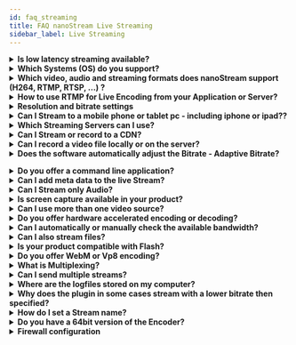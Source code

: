 ```yaml
---
id: faq_streaming
title: FAQ nanoStream Live Streaming
sidebar_label: Live Streaming
---
```


<details><summary><strong>Is low latency streaming available?</strong></summary>

Yes, our nanoStream Cloud software and services support low latency live streaming, on any HTML5 browser with a global scale.

> **NOTES** 
> - End-to-end latency is dependent on all components in the workflow: capture, live encoder, upstream, server/cloud, downstream, player.
> - Latency is primarily based on stream buffers and streaming protocols used. Buffers can happen on all parts of a stream, encoder, streamer, server, CDN and player.
> - The new [nanoStream H5Live player](http://nanocosmos.de/h5live) part of nanoStream Cloud can be used for plugin-free, browser-based low latency playback.
> - The new [nanoStream Webcaster](http://nanocosmos.de/webrtc) broadcaster part of nanoStream Cloud can be used for plugin-free, browser-based low latency broadcast (live encoding).

See also [here](https://www.nanocosmos.de/v4/documentation/live_video_encoder_-_low_latency).

</details>

<details><summary><strong>Which Systems (OS) do you support?</strong></summary>

nanoStream Apps and SDKs are available for different platforms:

- nanoStream Apps/SDKs for Windows, MacOS, iOS, Android
- nanoStream Webcaster broadcaster for all WebRTC-enabled browsers
- nanoStream H5Live Player for all HTML5 browsers (desktop and mobile)

</details>

<details><summary><strong>Which video, audio and streaming formats does nanoStream support (H264, RTMP, RTSP, ...) ?</strong></summary>

**nanocosmos supports the following Streaming formats:**

*** Ingest/Upstream from Live Sources:

- RTMP with H264 Video and AAC Audio (nanoStream Apps/SDKs or 3rd party software/hardware)
- nanoStream Webcaster (browser based)
- SRT 
- Other formats upon request, e.g. RTSP, H265, VP9

*** Playback/Downstream:

- H5Live (unique live streaming with ultra-low-latencyy on all browsers)
- HLS (ultra-low latency based on H5Live)
- RTMP

For plugin-free operation and mobile devices, the built-in hardware codecs are supported (H264 Video, AAC Audio).

**** Other platforms / native

The following formats are supported for some platforms only upon request (Windows):
- RTSP (server mode without streaming server)
- UDP-TS / MPEG2-TS (point-to-point and Multicast)
- MPEG-2 Video, including IMX and XDCAM-HD
- MP4 
- MPEG-PS and TS
- MXF

</details>

<details><summary><strong>How to use RTMP for Live Encoding from your Application or Server?</strong></summary>

RTMP is originally developed for live streaming with the Flash player. It is not suitable or recommended for playback.
 However, RTMP is still a valid and suitable format for live encoding and broadcast from your camera source. Most Live Encoder software, hardware and servers support RTMP.

### RTMP Structure
RTMP is based on the following URL format:

```
rtmp://servername:port/application/streamname
```
The port is optional and `1935` by default.

Example to stream to nanoStream Cloud:
```
rtmp:/bintu-stream.nanocosmos.de/live/XXXX-YYYY
```
The “rtmp application” is “live”, the “stream name” is XXXX-YYYY

Sometimes the RTMP URL is split into the base URL and the stream name like this:
```
URL: rtmp:/bintu-stream.nanocosmos.de/live
Stream Name: XXXX-YYYY
```
With nanoStream Cloud, you get this information with the bintu API or dashboard (https://bintu.nanocosmos.de).

Some software and server applications require a username and password. This rtmp-specific proprietary information is not support by nanoStream Cloud. By default, you do not need username and password. For adding security, you can use web hooks and tokens. See separate docs.

-----
### Playback
RTMP Playback has been supported by the Flash player in Browsers, which is now outdated. Some native apps still support RTMP playback. For a better user experience, we recommend using our nanoStream H5Live player running on all HTML5 browsers.
</details>

<details><summary><strong>Resolution and bitrate settings</strong></summary>

The primary quality impact is done by the pixel resolution (e.g. `1280×720`) and the video encoder bitrate.

> **NOTE:** 
> - For live streams, a constant pixel resolution is required, as most streaming and playback environments do not support changing resolutions.
> - Video Encoding Quality is very much dependent on the content! Static content with little movement and structure is much better to compress than moving content.
> - Mobile networks have limited bandwidth and usually lead to a quality impact of a stream. If you set a high bitrate which cannot be delivered through the network, you will get buffering impacts.

The choice of the resolution and bitrate is highly dependent on your requirements and expected quality results. There are different options to choose from, you can always adjust settings according to your needs.

It is highly recommended to run your own tests based on typical content, and approve by your own quality expectations.

**Here is some general information:**

- Standard resolutions: `640×480 (4:3)` or `640×360 (16:9)`, up to `720×576 (4:3)`. <br> *Recommended bitrate:* min. `300-500 kBits/s` for medium quality, `1000 kBit/s` for high quality
- HD resolution: `1280×720 (=720p)`. <br>*Recommended bitrates:* `600-1000 kBits/s` for low/medium quality,  `1000-2000 kBits/s` for high quality
- Full HD: `1920×1080`,  `2-3 MBit/s` and higher
- 4K: up to `3820×2048`, min `6 MBit/s`
- you should configure the camera in the max. resolution you would like to use for streaming
- it never makes sense to up-scale video
- Full HD takes a lot CPU and bandwidth
- for live streaming HD `720` is probably preferrable to `1080`

*Also see the recommendations by Apple, Youtube, Vimeo and Adobe*
- [Apple](https://developer.apple.com/library/ios/technotes/tn2224/_index.html) 
- [Youtube](http://support.google.com/youtube/bin/answer.py?hl=en&answer=1722171) 
- [Vimeo](http://vimeo.com/help/compression) 
- [Adobe](http://www.adobe.com/devnet/adobe-media-server/articles/dynstream_live/popup.html)

-----

### Data Traffic
Data traffic usage is dependent on the overall bitrate sent from the encoder, plus the bitrate received for every viewer. Total traffic usage can be calculated per hour from the bitrate: `bitrate/s * 3600 / 8 = x bytes/h`

**Examples**

*500 kBits/s:*  `500 * 3600 / 8 = 225 MB / hour`

*1000 kBits/s:* `1000 * 3600 / 8 = 450 MB / hour`
</details>

<details><summary><strong>Can I Stream to a mobile phone or tablet pc - including iphone or ipad??</strong></summary>

Streaming to Mobile Devices is simple with nanoStream.

iOS requires `H.264` video and `AAC` audio, which is used by default in nanoStream.

### ENCODER SETTINGS
Video and Audio format should be `H.264` and `AAC`.

Video Encoding Profile can either “`Baseline`”, “`Main`” or “`High`”, dependent on the playback device support.

In earlier iOS revisions, only “`Baseline`” profile worked. Later versions also support Main and High Profiles.

### OUTPUT STREAMING URL
#### H5Live
The unique nanoStream h5Live player supports live playback with ultra-low-latency on all HTML5 browsers. Live Playback in iOS devices requires `HLS` support (“HTTP Live Streaming”).

#### RTMP
Encoder URL: Live URL + Stream Name:

`rtmp://<server>:1935/live+myStream` or `rtmp://<server>:80/live+myStream`

Playback URL on iOS Devices:
iOS support the `HLS` format only with a “playlist.m3u8” played over http or https.

The generic format is:

```http://[server-ip-address]:1935/live/myStream/playlist.m3u8```
> **NOTE:** You should use the H5Live player Javascript library and not directly access this URL.

See additional documentation about nanoStream Cloud and H5Live Server and Player.
</details>

<details><summary><strong>Which Streaming Servers can I use?</strong></summary>

nanoStream LiveVideoEncoder works best in combination with nanoStream Cloud or nanoStream Server software.

nanoStream Cloud offers the best end-to-end user experience for low-latency live streaming worldwide. It includes the unique H5Live player software for all HTML5 browsers.

Additionally, many third party servers or CDN may work, like Akamai, Adobe, Youtube.live, Facebook.live
</details>

<details><summary><strong>Can I Stream or record to a CDN?</strong></summary>

nanoStream Cloud can be used as a low-latency CDN for your interactive live streams. Other CDNs may also work based on RTMP publishing (Akamai, Limelight, Youtube Live, Facebook Live, and more.)
</details>

<details><summary><strong>Can I record a video file locally or on the server?</strong></summary>

Yes, you can either record to a file instead of streaming to a server or stream and record simultaneously. Supported file formats depend on the platform you are working. Usually `MP4` is supported and recommended on all platforms.

- To stream only to file you can set the output url to e.g. `“c:\temp\h264.mp4”`.
- To stream to a server and a file, set the output url for the server and set the output url 2 to e.g. `“c:\temp\h264.mp4”`. by using the DestinationURL2 property or use SetOutputConf() (for an example see [here](https://www.nanocosmos.de/v4/documentation/how_to_stream_to_multiple_urls))

On some nanoStream platforms, it is possible to encode and stream with different quality levels the same time (e.g. Windows, iOS).

It is possible to record a local HiRes / HD file while streaming with low resolutions.

This is also possible in mobile encoders on iOS and Android. Please contact us for details.

-----
#### Is local encoding and recording continued if the internet connection is dropped?

This feature depends on the platform. On Windows, if the option “UseInternalReconnect” is enabled, the local encoding and recording is continued, even if the internet connection is dropped. As of nanoStream version 3.0 this option is enabled by default. See [here](https://www.nanocosmos.de/v4/documentation/live_video_encoder_-_rtmp_reconnect#using_reconnection_to_keep_the_encoder_running) for detailed explanation.

(deprecated:) * configure the server to record the incoming stream, for documentation see [here](https://www.nanocosmos.de/v4/documentation/live_video_encoder_-_server_recording)
</details>

<details><summary><strong>Does the software automatically adjust the Bitrate - Adaptive Bitrate?</strong></summary>

The nanoStream Live Encoder Software has this feature for streams to adjust the bitrate to the existing bandwidth for the rtmp upstream.
The nanoStream Live Encoder Software has this feature for streams to adjust the bitrate to the existing bandwidth for the rtmp upstream.


See [general information here](https://www.nanocosmos.de/v4/documentation/live_video_encoder_-_adaptive_bitrate) and [plugin information here](https://www.nanocosmos.de/v4/documentation/live_video_encoder_-_plugin_integration_api) for how to enable the adaptive bitrate on the application and nanoStream API level.

[See here for a DirectShow description to dynamically set the bit rate.](https://www.nanocosmos.de/v4/documentation/directshow-adaptive_bitrate)</details>

<details><summary><strong>Do you offer a command line application?</strong></summary>
Yes, a command line encoder is available for both Windows and MacOS.

The command line application has all the features of the nanoStream plugin.
Some settings can be set with command line arguments. All settings can be configured with xml profiles, similar to FMLE.

Note that the mac command line app (like the mac plugin) does not support all features of the win command line app.
</details>

<details><summary><strong>Can I add meta data to the live Stream?</strong></summary>

Yes, you can use the nanoStream or DirectShow API to add Meta Data information to a live RTMP stream. Meta data is partly supported by nanoStream H5Live.

[Here is some info for the Windows version](https://www.nanocosmos.de/v4/documentation/live_video_encoder_-_rtmp_metadata)
</details>

<details><summary><strong>Can I Stream only Audio?</strong></summary>
Yes, that is possible.

### Using the desktop application
1. open the app
2. go to the input tab
3. as video source choose “No Video”
4. configure the rest of the settings to your liking
5. start the stream

### Programmtically
Set the video source to an invalid value: 
```c++
plugin.put_VideoSource(-1);
```
or 
```c++
plugin.VideoSource = -1;
```
</details>

<details><summary><strong>Is screen capture available in your product?</strong></summary>

Yes. There is an screen capture filter in our SDK. You can Capture the Entire Screen, a Region, a single window or you can use the Mouse Follow to capture a area following the mouse.
</details>

<details><summary><strong>Can I use more than one video source?</strong></summary>

Yes, up to two live video sources are supported, including screen capture. Either to stream in 3D or to stream with picture-in-picture mode. The latter mode also supports switching between the two video sources on the fly.
</details>

<details><summary><strong>Do you offer hardware accelerated encoding or decoding?</strong></summary>

Hardware accelerated encoding and decoding is available for the `Intel Quicksync` architecture, and optionally for `Nvidia CUDA`.

</details>

<details><summary><strong>Can I automatically or manually check the available bandwidth?</strong></summary>

A bandwidth check function is available on Desktop and Mobile platforms.

There are different modes available:

- static bandwidth check before streaming
- dynamic bandwidth check during streaming (adaptive bitrate)

</details>


<details><summary><strong>Can I also stream files?</strong></summary>

Yes, following file types are supported as live sources for streaming:
- `mp4`

- `mov`
- `wmv`
- `wma`
- `mpg`
- `m2v`
- `mp3`

>Please note, that there is no 100% guarantee to be able to play all combinations of file >formats and settings, as there are hundreds of combinations of formats available which >playback capabilities are very much dependent on the local system environments.


### How to stream files with the nanoStream API
To stream files, you need to set `VideoSource` to the `value 101` and set `FileSourceFilename` to the `path of the file` (including the file name). 
>See [here](https://docs.nanocosmos.de/docs/nanostream/windows/nanostream_encoder_plugin_api), for further information.


### Seemless switch / Ad insertion into live streams
There is also a special stream mode (set with `SetConfig("UseSourceBridge", "1")`), with which it is possible to stream from a video source (e.g. a webcam) and play files on demand during the streaming. This can be used to play advertisements during a stream for example.

>Available options for this special stream mode are described [here](https://docs.nanocosmos.de/docs/nanostream/windows/nanostream_encoder_plugin_api#advanced-settings-for-extra-module-sourcebridge-using-controlcommand).

</details>

<details><summary><strong>Is your product compatible with Flash?</strong></summary>

Flash is an outdated technology but still sometimes used.

nanoStream is compatible with the `RTMP streaming protocol`, which is independent from Flash.

>With `H5Live`, you can go completely plugin-free on all devices without using Flash.
</details>

<details><summary><strong>Do you offer WebM or Vp8 encoding?</strong></summary>

Some nanoStream platforms also support `VP8`, `VP9` and other codecs.
nanoStream Webcaster supports `VP8`, `VP9` and `H.264`.

Please contact us for details.

</details>

<details><summary><strong>What is Multiplexing?</strong></summary>

For Video/Audio Encoding and Streaming, Multiplexing means combining the Video and Audio data into a common container or stream. There are several multiplexing standards available, dependent on the application and system environment.

### Example Multiplexing Standards:

**File Formats:**

- `MPEG TS` (transport stream) - used for broadcast and streaming
- `MPEG PS` (program stream) - used for local storage and DVD
- `MP4` (ISO File Format)

**Streaming Formats:**

- `RTMP` (Realtime Message Protocol)
- `RTP` (Realtime Protocol)

> See also [the wikipedia article](http://en.wikipedia.org/wiki/Multiplexing#Video_processing)

</details>

<details><summary><strong>Can I send multiple streams?</strong></summary>

Yes, since `nanostream 3.0` this is possible with the applications and the `nanoStream API`.

> See [here](https://www.nanocosmos.de/v4/documentation/how_to_stream_to_several_urls_simultaneously), for a simple API sample code.
> 
</details>

<details><summary><strong>Where are the logfiles stored on my computer?</strong></summary>

follow these steps to [enable event logging for live video encoder](https://www.nanocosmos.de/v4/documentation/live_video_encoder_-_event_logging)

or

follow these steps to [enable logging for the browser plugin](https://www.nanocosmos.de/v4/documentation/how_do_i_enable_logging_for_the_plugin)

and set `"LogToFile"` to an existing folder, e.g.: 
```
"C:\temp\audiovolume.log"
```
the name of the file is specified and the files are located in the path you specified.

> continue following the instructions for [plugin logging](https://www.nanocosmos.de/v4/documentation/how_do_i_enable_logging_for_the_plugin) or [encoder logging](https://www.nanocosmos.de/v4/documentation/live_video_encoder_-_event_logging)
</details>


<details><summary><strong>Why does the plugin in some cases stream with a lower bitrate then specified?
</strong></summary>

The plugin queries the camera device for the supported resolutions, framerates and colorspaces. If the camera reports the values, which it actually supports, the plugin would choose a supported capture mode of the camera. The resulting bitrate should be equal to the specified bitrate.

But, if the camera reports, that it is capable of delivering e.g. `30 frames` for a resolution of `640×480`, the plugin assumes that the camera will send `30 frames`. If the actual frame rate is then lower (e.g. `15 fps`) the bitrate will be the half of the specified bitrate.

That is to keep the quality specified by the user. Another reason for a lower bitrate is, that the lower framerate could be a cause of high cpu load or a low bandwidth. If the plugin would adjust the bitrate in this case, the framerate would be even lower in the process, which in turn would lead the plugin to increase the bitrate again, which in turn would lower the framerate, etc.

>Also keep in mind that the lighting conditions can have a huge effect on the frame rate of the >camera. We have several webcams delivering only half of the frame rate, if it is too dark.

</details>

<details><summary><strong>How do I set a Stream name?</strong></summary>

RTMP Streams:

example url:
```
rtmp://localhost/live+myStream
```
or
```
rtmp://localhost/live/myStream
```
"myStream" represents the stream name.



**Using bintu.live / nanoStream Cloud**
bintu.live creates stream names for you which you can use for live streaming with nanoStream Cloud.

**Using the desktop application**

1. open the app
2. go to the `output tab`
3. insert the url and the stream name in the `output url edit field`
4. the stream name is the part of the whole url, which comes after the `"+"` or the last `"/"`

**Setting the stream name programmatically**
The stream name is always set with the rest of the url. 

For the stream name `"myStream"` you would do:

(Windows API:)

```c++
plugin.put_DestinationURL("rtmp:localhost/live+myStream") 
```

or 

```c++
plugin.DestinationURL("rtmp:localhost/live+myStream")
```

you can also use `"SetOutputURL"` or `"AddOutput"`.

</details>

<details><summary><strong>Do you have a 64bit version of the Encoder?</strong></summary>

Yes, we do have a 64 bit version available as an upgrade to the existing package.

</details>

<details><summary><strong>Firewall configuration</strong></summary>

Firewalls are sometimes sensitive to streaming protocols.
Here is some general advice, please contact us for details.

>**H5Live Playback**<br>
>H5Live playback is connected over https, port `443`, or http, ports `8180` and `8181`
>
>**Mp4 File Playback**<br>
>MP4 File playback is connected over https, port `443`, or http, port `8080`
>
>**RTMP Playback and Ingest**<br>
>RTMP is using ports `1935` or `80`
>
>**WebRTC**<br>
>WebRTC is using ports `https/443` for API calls, port `80` for turn (udp and tcp), and ports `40000-50000` over UDP.
</details
